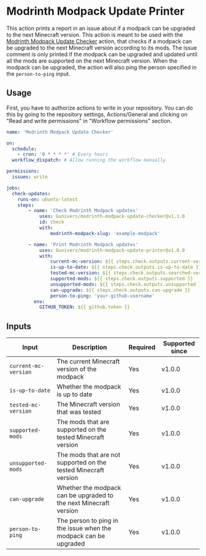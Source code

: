 # Modrinth Modpack Update Printer

This action prints a report in an issue about if a modpack can be upgraded to the next Minecraft version.
This action is meant to be used with the [Modrinth Modpack Update Checker](https://github.com/Gunivers/modrinth-modpack-update-checker) action, that checks if a modpack can be upgraded to the next Minecraft version according to its mods.
The issue comment is only printed if the modpack can be upgraded and updated until all the mods are supported on the next Minecraft version.
When the modpack can be upgraded, the action will also ping the person specified in the `person-to-ping` input.

## Usage

First, you have to authorize actions to write in your repository. You can do this by going to the repository settings, Actions/General and clicking on "Read and write permissions" in "Workflow permissions" section.

```yaml
name: 'Modrinth Modpack Update Checker'

on:
  schedule:
    - cron: '0 * * * *' # Every hours
  workflow_dispatch: # Allow running the workflow manually

permissions:
  issues: write 

jobs:
  check-updates:
    runs-on: ubuntu-latest
    steps:
        - name: 'Check Modrinth Modpack updates'
            uses: Gunivers/modrinth-modpack-update-checker@v1.1.0
            id: check
            with:
                modrinth-modpack-slug: 'example-modpack'

        - name: 'Print Modrinth Modpack updates'
            uses: Gunivers/modrinth-modpack-update-printer@v1.0.0
            with:
                current-mc-version: ${{ steps.check.outputs.current-version }}
                is-up-to-date: ${{ steps.check.outputs.is-up-to-date }}
                tested-mc-version: ${{ steps.check.outputs.searched-version }}
                supported-mods: ${{ steps.check.outputs.supported }}
                unsupported-mods: ${{ steps.check.outputs.unsupported }}
                can-upgrade: ${{ steps.check.outputs.can-upgrade }}
                person-to-ping: 'your-github-username'
          env:
            GITHUB_TOKEN: ${{ github.token }}
```

## Inputs

| Input | Description | Required | Supported since |
| ----- | ----------- | -------- | --------------- |
| `current-mc-version` | The current Minecraft version of the modpack | Yes | v1.0.0 |
| `is-up-to-date` | Whether the modpack is up to date | Yes | v1.0.0 |
| `tested-mc-version` | The Minecraft version that was tested | Yes | v1.0.0 |
| `supported-mods` | The mods that are supported on the tested Minecraft version | Yes | v1.0.0 |
| `unsupported-mods` | The mods that are not supported on the tested Minecraft version | Yes | v1.0.0 |
| `can-upgrade` | Whether the modpack can be upgraded to the next Minecraft version | Yes | v1.0.0 |
| `person-to-ping` | The person to ping in the issue when the modpack can be upgraded | Yes | v1.0.0 |